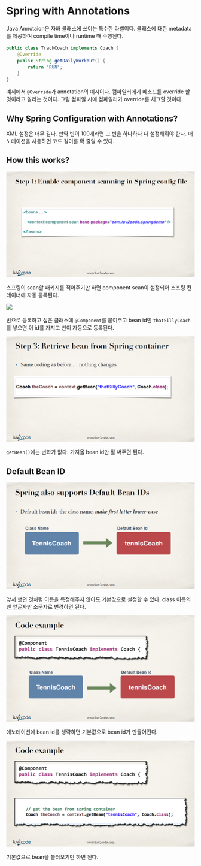# Spring with Annotations

Java Annotaion은 자바 클래스에 쓰이는 특수한 라벨이다. 클래스에 대한 metadata를 제공하며 compile time이나 runtime 때 수행된다.

```java
public class TrackCoach implements Coach {
    @Override
    public String getDailyWorkout() {
        return "RUN";
    }
}
```

예제에서 `@Override`가 annotation의 예시이다. 컴파일러에게 메소드를 override 할 것이라고 알리는 것이다. 그럼 컴파일 시에 컴파일러가 override를 체크할 것이다.

## Why Spring Configuration with Annotations?

XML 설정은 너무 길다. 만약 빈이 100개라면 그 빈을 하나하나 다 설정해줘야 한다. 애노테이션을 사용하면 코드 길이를 확 줄일 수 있다.

## How this works?

![](../../.gitbook/assets/20200107163608.png)

스프링이 scan할 패키지를 적어주기만 하면 component scan이 설정되어 스프링 컨테이너에 자동 등록된다.

![](../../.gitbook/assets/20200107163620%20%281%29.png)

빈으로 등록하고 싶은 클래스에 `@Component`를 붙여주고 bean id인 `thatSillyCoach`를 넣으면 이 id를 가지고 빈이 자동으로 등록된다.

![](../../.gitbook/assets/20200107163644.png)

`getBean()`에는 변화가 없다. 가져올 bean id만 잘 써주면 된다.

## Default Bean ID

![](../../.gitbook/assets/20200107164453.png)

앞서 했던 것처럼 이름을 특정해주지 않아도 기본값으로 설정할 수 있다. class 이름의 맨 앞글자만 소문자로 변경하면 된다.

![](../../.gitbook/assets/20200107164507.png)

애노테이션에 bean id를 생략하면 기본값으로 bean id가 만들어진다.

![](../../.gitbook/assets/20200107164518.png)

기본값으로 bean을 불러오기만 하면 된다.

